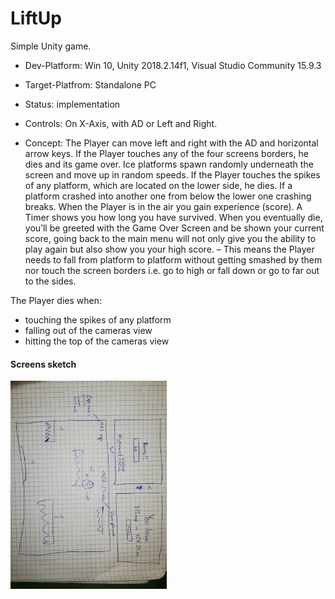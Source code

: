 # LiftUp
Simple Unity game.

 + Dev-Platform: Win 10, Unity 2018.2.14f1, Visual Studio Community 15.9.3
 + Target-Platfrom: Standalone PC

 + Status: implementation

 + Controls: On X-Axis, with AD or Left and Right.

 + Concept:
The Player can move left and right with the AD and horizontal arrow keys. 
If the Player touches any of the four screens borders, he dies and its game over. 
Ice platforms spawn randomly underneath the screen and move up in random speeds. 
If the Player touches the spikes of any platform, which are located on the lower side, he dies. 
If a platform crashed into another one from below the lower one crashing breaks. 
When the Player is in the air you gain experience (score). 
A Timer shows you how long you have survived. When you eventually die, 
you’ll be greeted with the Game Over Screen and be shown your current score, 
going back to the main menu will not only give you the ability to play again but also show you your high score. 
– This means the Player needs to fall from platform to platform without getting smashed by them nor touch the screen borders i.e. go to high or fall down or go to far out to the sides.

The Player dies when:
 - touching the spikes of any platform
 - falling out of the cameras view
 - hitting the top of the cameras view


<h4>Screens sketch</h4>
<img src="Documents/gamescreens-liftup.jpeg" width="250">
